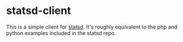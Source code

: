 statsd-client
=============

This is a simple client for [statsd](https://github.com/etsy/statsd).  It's
roughly equivalent to the php and python examples included in the statsd
repo.


